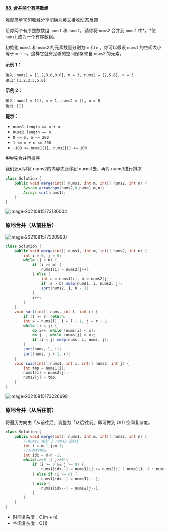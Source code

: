 #### [88. 合并两个有序数组](https://leetcode-cn.com/problems/merge-sorted-array/)

难度简单1051收藏分享切换为英文接收动态反馈

给你两个有序整数数组 `nums1` 和 `nums2`，请你将 `nums2` 合并到 `nums1` 中*，*使 `nums1` 成为一个有序数组。

初始化 `nums1` 和 `nums2` 的元素数量分别为 `m` 和 `n` 。你可以假设 `nums1` 的空间大小等于 `m + n`，这样它就有足够的空间保存来自 `nums2` 的元素。

 

**示例 1：**

```
输入：nums1 = [1,2,3,0,0,0], m = 3, nums2 = [2,5,6], n = 3
输出：[1,2,2,3,5,6]
```

**示例 2：**

```
输入：nums1 = [1], m = 1, nums2 = [], n = 0
输出：[1]
```

 

**提示：**

- `nums1.length == m + n`
- `nums2.length == n`
- `0 <= m, n <= 200`
- `1 <= m + n <= 200`
- `-109 <= nums1[i], nums2[i] <= 109`

###先合并再排序

我们还可以将 nums2的内容先迁移到 nums1去，再对 nums1进行排序

```java
class Solution {
    public void merge(int[] nums1, int m, int[] nums2, int n) {
        System.arraycopy(nums2,0,nums1,m,n);
        Arrays.sort(nums1);
    }
}
```

![image-20210815173136004](C:\Users\solfeng\AppData\Roaming\Typora\typora-user-images\image-20210815173136004.png)

### 原地合并（从前往后）

![image-20210815173209937](C:\Users\solfeng\AppData\Roaming\Typora\typora-user-images\image-20210815173209937.png)

```java
class Solution {
    public void merge(int[] nums1, int m, int[] nums2, int n) {
        int i = 0, j = 0;
        while (j < n) {
            if (i >= m) {
                nums1[i] = nums2[j++];
            } else {
                int a = nums1[i], b = nums2[j];
                if (a > b) swap(nums1, i, nums2, j);
                sort(nums2, j, n - 1);
            }
            i++;
        }
    }
    void sort(int[] nums, int l, int r) {
        if (l >= r) return;
        int x = nums[l], i = l - 1, j = r + 1;
        while (i < j) {
            do i++; while (nums[i] < x);
            do j--; while (nums[j] > x);
            if (i < j) swap(nums, i, nums, j);
        }
        sort(nums, l, j);
        sort(nums, j + 1, r);
    }
    void swap(int[] nums1, int i, int[] nums2, int j) {
        int tmp = nums1[i];
        nums1[i] = nums2[j];
        nums2[j] = tmp;
    }
}
```

![image-20210815173226698](C:\Users\solfeng\AppData\Roaming\Typora\typora-user-images\image-20210815173226698.png)

### 原地合并（从后往前）

将遍历方向由「从前往后」调整为「从后往前」即可做到 O(1) 空间复杂度。

```java
class Solution {
    public void merge(int[] nums1, int m, int[] nums2, int n) {
        //nums1 指针 i nums2 指针j
        int i = m-1,j=n-1;
        //合并的指针
        int idx = m+n -1;
        while(i>=0 || j>=0){
            if (i >= 0 && j >= 0) {
                nums1[idx--] = nums1[i] >= nums2[j] ? nums1[i--] : nums2[j--];
            } else if (i >= 0) {
                nums1[idx--] = nums1[i--];
            } else {
                nums1[idx--] = nums2[j--];
            }
        }
    }
}
```

- 时间复杂度：O(m + n)
- 空间复杂度：O(1)